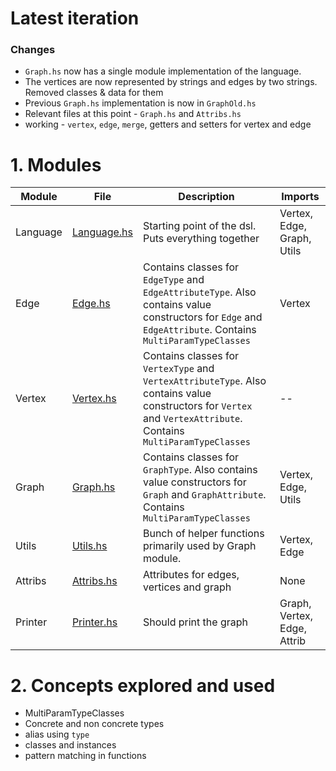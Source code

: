 # Latest iteration

### Changes
- `Graph.hs` now has a single module implementation of the language.
- The vertices are now represented by strings and edges by two strings. Removed classes & data for them
- Previous `Graph.hs` implementation is now in `GraphOld.hs`
- Relevant files at this point - `Graph.hs` and `Attribs.hs`
- working - `vertex`, `edge`, `merge`, getters and setters for vertex and edge


# 1. Modules

| Module  | File   | Description   | Imports |
| --- | --- | --- | --- |
|  Language | [Language.hs](Language.hs "Language.hs")  |  Starting point of the dsl. Puts everything together | Vertex, Edge, Graph, Utils
| Edge  |  [Edge.hs](Edge.hs "Edge.hs") | Contains classes for `EdgeType` and `EdgeAttributeType`. Also contains value constructors for `Edge` and `EdgeAttribute`. Contains `MultiParamTypeClasses`  | Vertex
| Vertex  |  [Vertex.hs](Vertex.hs "Vertex.hs") | Contains classes for `VertexType` and `VertexAttributeType`. Also contains value constructors for `Vertex` and `VertexAttribute`. Contains `MultiParamTypeClasses`  |  --
| Graph  |  [Graph.hs](Graph.hs "Graph.hs") | Contains classes for `GraphType`. Also contains value constructors for `Graph` and `GraphAttribute`. Contains `MultiParamTypeClasses`  |  Vertex, Edge, Utils
|  Utils | [Utils.hs](Utils.hs "Utils.hs")  | Bunch of helper functions primarily used by Graph module.  | Vertex, Edge
|  Attribs | [Attribs.hs](Attribs.hs "Attribs.hs")  | Attributes for edges, vertices and graph  | None
|  Printer | [Printer.hs](Attribs.hs "Attribs.hs")  | Should print the graph  | Graph, Vertex, Edge, Attrib

# 2. Concepts explored and used
- MultiParamTypeClasses
- Concrete and non concrete types
- alias using `type`
- classes and instances
- pattern matching in functions


